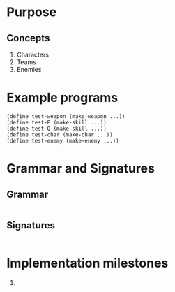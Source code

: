 # Purpose

## Concepts

1. Characters
2. Teams
3. Enemies


# Example programs

```
(define test-weapon (make-weapon ...))
(define test-E (make-skill ...))
(define test-Q (make-skill ...))
(define test-char (make-char ...))
(define test-enemy (make-enemy ...))
```


# Grammar and Signatures

## Grammar

```
```

## Signatures

```
```


# Implementation milestones

1.
